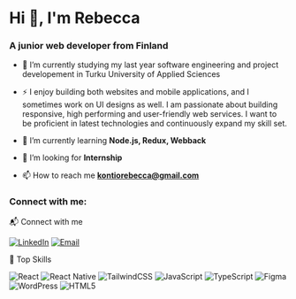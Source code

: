 <h1 align="left">Hi 👋, I'm Rebecca</h1>
<h3 align="left">A junior web developer from Finland</h3>

- 🔭 I’m currently studying my last year software engineering and project developement in Turku University of Applied Sciences
- ⚡  I enjoy building both websites and mobile applications, and I sometimes work on UI designs as well. I am passionate about building responsive, high performing and user-friendly web services. I want to be proficient in latest technologies and continuously expand my skill set.
- 🌱 I’m currently learning **Node.js, Redux, Webback**

- 🤝 I’m looking for **Internship**

- 📫 How to reach me **kontiorebecca@gmail.com**


<h3 align="left">Connect with me:</h3>
<p align="left">📬 Connect with me

[![LinkedIn](https://img.shields.io/badge/-LinkedIn-0A66C2?logo=linkedin&logoColor=white&style=for-the-badge)](YOUR_LINKEDIN_URL)
[![Email](https://img.shields.io/badge/-Email-D14836?logo=gmail&logoColor=white&style=for-the-badge)](mailto:YOUR_EMAIL_ADDRESS)

</p>

🚀 Top Skills

![React](https://img.shields.io/badge/-React-61DAFB?logo=react&logoColor=000&style=for-the-badge)
![React Native](https://img.shields.io/badge/-React%20Native-61DAFB?logo=react&logoColor=000&style=for-the-badge)
![TailwindCSS](https://img.shields.io/badge/-TailwindCSS-38B2AC?logo=tailwind-css&logoColor=white&style=for-the-badge)
![JavaScript](https://img.shields.io/badge/-JavaScript-F7DF1E?logo=javascript&logoColor=000&style=for-the-badge)
![TypeScript](https://img.shields.io/badge/-TypeScript-3178C6?logo=typescript&logoColor=white&style=for-the-badge)
![Figma](https://img.shields.io/badge/-Figma-F24E1E?logo=figma&logoColor=white&style=for-the-badge)
![WordPress](https://img.shields.io/badge/-WordPress-21759B?logo=wordpress&logoColor=white&style=for-the-badge)
![HTML5](https://img.shields.io/badge/-HTML5-E34F26?logo=html5&logoColor=white&style=for-the-badge)




